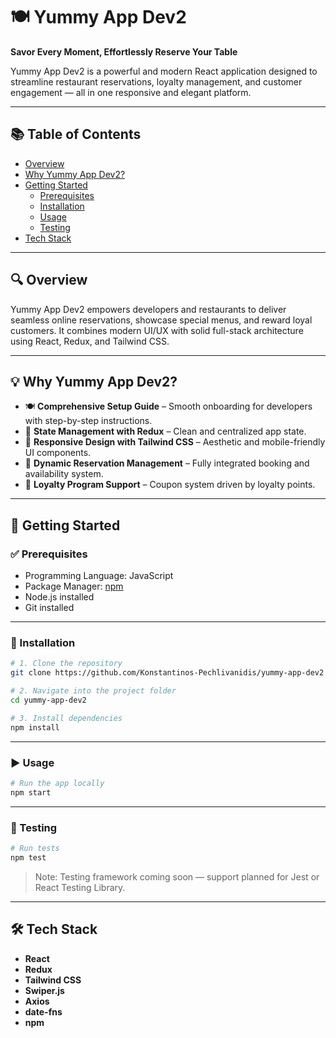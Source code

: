 
# 🍽 Yummy App Dev2

**Savor Every Moment, Effortlessly Reserve Your Table**

Yummy App Dev2 is a powerful and modern React application designed to streamline restaurant reservations, loyalty management, and customer engagement — all in one responsive and elegant platform.

---

## 📚 Table of Contents

- [Overview](#overview)
- [Why Yummy App Dev2?](#why-yummy-app-dev2)
- [Getting Started](#getting-started)
  - [Prerequisites](#prerequisites)
  - [Installation](#installation)
  - [Usage](#usage)
  - [Testing](#testing)
- [Tech Stack](#tech-stack)

---

## 🔍 Overview

Yummy App Dev2 empowers developers and restaurants to deliver seamless online reservations, showcase special menus, and reward loyal customers. It combines modern UI/UX with solid full-stack architecture using React, Redux, and Tailwind CSS.

---

## 💡 Why Yummy App Dev2?

- 🍽 **Comprehensive Setup Guide** – Smooth onboarding for developers with step-by-step instructions.
- 🔄 **State Management with Redux** – Clean and centralized app state.
- 🎨 **Responsive Design with Tailwind CSS** – Aesthetic and mobile-friendly UI components.
- 📅 **Dynamic Reservation Management** – Fully integrated booking and availability system.
- 🎁 **Loyalty Program Support** – Coupon system driven by loyalty points.

---

## 🚀 Getting Started

### ✅ Prerequisites

- Programming Language: JavaScript
- Package Manager: [npm](https://www.npmjs.com/)
- Node.js installed
- Git installed

---

### 🔧 Installation

```bash
# 1. Clone the repository
git clone https://github.com/Konstantinos-Pechlivanidis/yummy-app-dev2

# 2. Navigate into the project folder
cd yummy-app-dev2

# 3. Install dependencies
npm install
```

---

### ▶️ Usage

```bash
# Run the app locally
npm start
```

---

### 🧪 Testing

```bash
# Run tests
npm test
```

> Note: Testing framework coming soon — support planned for Jest or React Testing Library.

---

## 🛠 Tech Stack

- **React**
- **Redux**
- **Tailwind CSS**
- **Swiper.js**
- **Axios**
- **date-fns**
- **npm**

